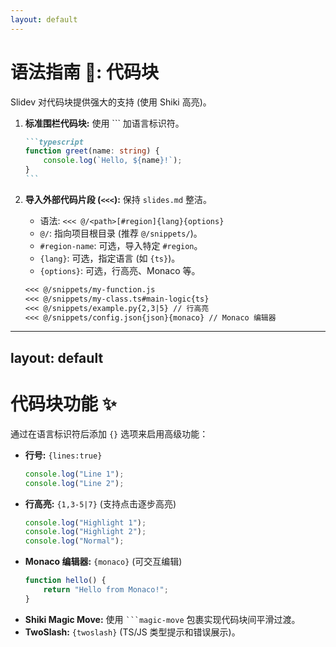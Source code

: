 ```yaml
---
layout: default
---
```


# 语法指南 📜: 代码块

Slidev 对代码块提供强大的支持 (使用 Shiki 高亮)。

1.  **标准围栏代码块:** 使用 ``` 加语言标识符。

    ````md
    ```typescript
    function greet(name: string) {
        console.log(`Hello, ${name}!`);
    }
    ```
    ````

2.  **导入外部代码片段 (`<<<`):** 保持 `slides.md` 整洁。

    -   语法: `<<< @/<path>[#region]{lang}{options}`
    -   `@/`: 指向项目根目录 (推荐 `@/snippets/`)。
    -   `#region-name`: 可选，导入特定 `#region`。
    -   `{lang}`: 可选，指定语言 (如 `{ts}`)。
    -   `{options}`: 可选，行高亮、Monaco 等。

    ```md
    <<< @/snippets/my-function.js
    <<< @/snippets/my-class.ts#main-logic{ts}
    <<< @/snippets/example.py{2,3|5} // 行高亮
    <<< @/snippets/config.json{json}{monaco} // Monaco 编辑器
    ```

---

## layout: default

# 代码块功能 ✨

通过在语言标识符后添加 `{}` 选项来启用高级功能：

-   **行号:** `{lines:true}`
    ```js {lines:true}
    console.log("Line 1");
    console.log("Line 2");
    ```
-   **行高亮:** `{1,3-5|7}` (支持点击逐步高亮)
    ```js {1|2}
    console.log("Highlight 1");
    console.log("Highlight 2");
    console.log("Normal");
    ```
-   **Monaco 编辑器:** `{monaco}` (可交互编辑)
    ```js {monaco}
    function hello() {
        return "Hello from Monaco!";
    }
    ```
-   **Shiki Magic Move:** 使用 ` ```magic-move ` 包裹实现代码块间平滑过渡。
-   **TwoSlash:** `{twoslash}` (TS/JS 类型提示和错误展示)。
